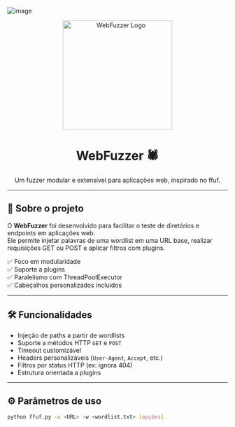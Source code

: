 ![image](https://github.com/user-attachments/assets/804fa6e3-2814-4171-871f-245ebcbbad10)

<p align="center">
  <img src="logo.png" alt="WebFuzzer Logo" width="250">
</p>

<h1 align="center">WebFuzzer 🕷️</h1>
<p align="center">
  Um fuzzer modular e extensível para aplicações web, inspirado no ffuf.
</p>

---

## 🚀 Sobre o projeto

O **WebFuzzer** foi desenvolvido para facilitar o teste de diretórios e endpoints em aplicações web.  
Ele permite injetar palavras de uma wordlist em uma URL base, realizar requisições GET ou POST e aplicar filtros com plugins.

✅ Foco em modularidade  
✅ Suporte a plugins  
✅ Paralelismo com ThreadPoolExecutor  
✅ Cabeçalhos personalizados incluídos

---

## 🛠️ Funcionalidades

- Injeção de paths a partir de wordlists
- Suporte a métodos HTTP `GET` e `POST`
- Timeout customizável
- Headers personalizáveis (`User-Agent`, `Accept`, etc.)
- Filtros por status HTTP (ex: ignora 404)
- Estrutura orientada a plugins

---

## ⚙️ Parâmetros de uso

```bash
python ffuf.py -u <URL> -w <wordlist.txt> [opções]
